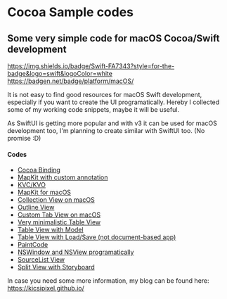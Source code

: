 # Cocoa Sample codes
## Some very simple code for macOS Cocoa/Swift development
https://img.shields.io/badge/Swift-FA7343?style=for-the-badge&logo=swift&logoColor=white
https://badgen.net/badge/platform/macOS/

It is not easy to find good resources for macOS Swift development, especially if you want to create the UI programatically. Hereby I collected some of my working code snippets, maybe it will be useful.

As SwiftUI is getting more popular and with v3 it can be used for macOS development too, I'm planning to create similar with SwiftUI too. (No promise :D)

#### Codes
- [Cocoa Binding](https://github.com/kicsipixel/Cocoa-Samples/tree/master/Cocoa%20Binding)
- [MapKit with custom annotation](https://github.com/kicsipixel/Cocoa-Samples/tree/master/CustomAnnotations)
- [KVC/KVO](https://github.com/kicsipixel/Cocoa-Samples/tree/master/KVC)
- [MapKit for macOS](https://github.com/kicsipixel/Cocoa-Samples/tree/master/MapKitmacOS)
- [Collection View on macOS](https://github.com/kicsipixel/Cocoa-Samples/tree/master/NSCollectionView)
- [Outline View](https://github.com/kicsipixel/Cocoa-Samples/tree/master/NSOutlineView)
- [Custom Tab View on macOS](https://github.com/kicsipixel/Cocoa-Samples/tree/master/NSTabView)
- [Very minimalistic Table View](https://github.com/kicsipixel/Cocoa-Samples/tree/master/NSTableView)
- [Table View with Model](https://github.com/kicsipixel/Cocoa-Samples/tree/master/NSTableView1)
- [Table View with Load/Save (not document-based app)](https://github.com/kicsipixel/Cocoa-Samples/tree/master/NSTableViewWithLoad)
- [PaintCode](https://github.com/kicsipixel/Cocoa-Samples/tree/master/PaintCode)
- [NSWindow and NSView programatically](https://github.com/kicsipixel/Cocoa-Samples/tree/master/SemiStoryboard)
- [SourceList View](https://github.com/kicsipixel/Cocoa-Samples/tree/master/SourceListView)
- [Split View with Storyboard](https://github.com/kicsipixel/Cocoa-Samples/tree/master/SplitViewController)

In case you need some more information, my blog can be found here: https://kicsipixel.github.io/
